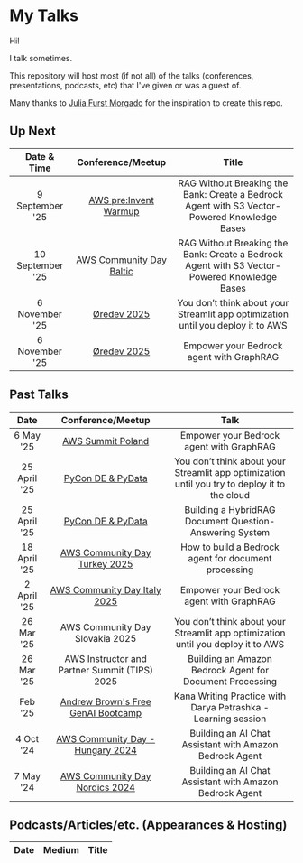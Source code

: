 My Talks
===================

Hi!

I talk sometimes.

This repository will host most (if not all) of the talks (conferences, presentations, podcasts, etc) that I've given or was a guest of.

Many thanks to [Julia Furst Morgado](https://github.com/juliafmorgado) for the inspiration to create this repo.

## Up Next


| Date & Time  | Conference/Meetup       | Title                                                       |
|:------------:|:-----------------------:|:-----------------------------------------------------------:|
| 9 September '25 | [AWS pre:Invent Warmup](https://www.meetup.com/preinvent-warmup-community/events/308781179/) | RAG Without Breaking the Bank: Create a Bedrock Agent with S3 Vector-Powered Knowledge Bases  |
| 10 September '25 | [AWS Community Day Baltic](https://www.eventbrite.co.uk/e/aws-community-day-baltic-tickets-1538089530189?aff=dp) | RAG Without Breaking the Bank: Create a Bedrock Agent with S3 Vector-Powered Knowledge Bases  |
| 6 November '25 | [Øredev 2025](https://oredev.org/program) | You don’t think about your Streamlit app optimization until you deploy it to AWS |
| 6 November '25 | [Øredev 2025](https://oredev.org/program) | Empower your Bedrock agent with GraphRAG |


## Past Talks

Date|Conference/Meetup|Talk
:---------:|:---------------:|:--:|
| 6 May '25 | [AWS Summit Poland](https://aws.amazon.com/events/summits/poland/agenda/?ams%23interactive-card-vertical%23pattern-data-1353847323.filter=%257B%2522search%2522%253A%2522rag%2522%257D#) | Empower your Bedrock agent with GraphRAG |
| 25 April '25 | [PyCon DE & PyData](https://pretalx.com/pyconde-pydata-2025/talk/3VYSMS/) | You don’t think about your Streamlit app optimization until you try to deploy it to the cloud |
| 25 April '25 | [PyCon DE & PyData](https://pretalx.com/pyconde-pydata-2025/talk/9CRNU3/) | Building a HybridRAG Document Question-Answering System |
| 18 April '25 | [AWS Community Day Turkey 2025](https://aws.cloudturkey.io/#schedules) | How to build a Bedrock agent for document processing |
| 2 April '25 | [AWS Community Day Italy 2025](https://youtu.be/99NHjI82d-o?list=PLWEeWQHSJhNbFEGQOUL4sxvX2gRaEbCNo) | Empower your Bedrock agent with GraphRAG |
| 26 Mar '25 | AWS Community Day Slovakia 2025 | You don’t think about your Streamlit app optimization until you deploy it to AWS  |
| 26 Mar '25 | AWS Instructor and Partner Summit (TIPS) 2025 | Building an Amazon Bedrock Agent for Document Processing  |
| Feb '25 | [Andrew Brown's Free GenAI Bootcamp](https://youtu.be/LvrxkJzNeFw?list=PLBfufR7vyJJ69c9MNlOKtO2w2KU5VzLJV) | Kana Writing Practice with Darya Petrashka - Learning session  |
| 4 Oct '24 | [AWS Community Day - Hungary 2024](https://youtu.be/PrkDJeFESow?t=6032) |  Building an AI Chat Assistant with Amazon Bedrock Agent  |
| 7 May '24 | [AWS Community Day Nordics 2024](https://youtu.be/JYrGod1dzL4) |  Building an AI Chat Assistant with Amazon Bedrock Agent  |

## Podcasts/Articles/etc. (Appearances & Hosting)

Date|Medium|Title
:-----:|:-----:|:-------:
